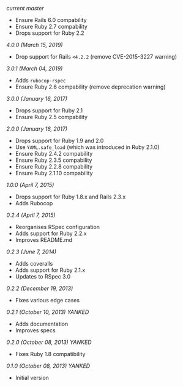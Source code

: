 *current master*

* Ensure Rails 6.0 compability
* Ensure Ruby 2.7 compability
* Drops support for Ruby 2.2

*4.0.0 (March 15, 2019)*

* Drop support for Rails `<4.2.2` (remove CVE-2015-3227 warning)

*3.0.1 (March 04, 2019)*

* Adds `rubocop-rspec`
* Ensure Ruby 2.6 compability (remove deprecation warning)

*3.0.0 (January 16, 2017)*

* Drops support for Ruby 2.1
* Ensure Ruby 2.5 compability

*2.0.0 (January 16, 2017)*

* Drops support for Ruby 1.9 and 2.0
* Use `YAML.safe_load` (which was introduced in Ruby 2.1.0)
* Ensure Ruby 2.4.2 compability
* Ensure Ruby 2.3.5 compability
* Ensure Ruby 2.2.8 compability
* Ensure Ruby 2.1.10 compability

*1.0.0 (April 7, 2015)*

* Drops support for Ruby 1.8.x and Rails 2.3.x
* Adds Rubocop

*0.2.4 (April 7, 2015)*

* Reorganises RSpec configuration
* Adds support for Ruby 2.2.x
* Improves README.md

*0.2.3 (June 7, 2014)*

* Adds coveralls
* Adds support for Ruby 2.1.x
* Updates to RSpec 3.0

*0.2.2 (December 19, 2013)*

* Fixes various edge cases

*0.2.1 (October 10, 2013) YANKED*

* Adds documentation
* Improves specs

*0.2.0 (October 08, 2013) YANKED*

* Fixes Ruby 1.8 compatibility

*0.1.0 (October 08, 2013) YANKED*

* Initial version
